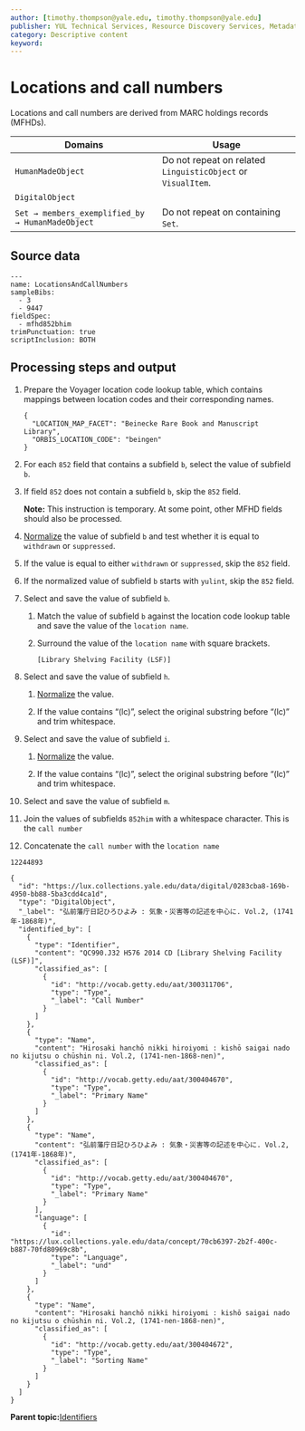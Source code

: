 ```yaml
---
author: [timothy.thompson@yale.edu, timothy.thompson@yale.edu]
publisher: YUL Technical Services, Resource Discovery Services, Metadata Services Unit
category: Descriptive content
keyword: 
---
```


# Locations and call numbers

Locations and call numbers are derived from MARC holdings records \(MFHDs\).

|Domains|Usage|
|-------|-----|
|`HumanMadeObject`|Do not repeat on related `LinguisticObject` or `VisualItem`.|
|`DigitalObject`| |
|`Set → members_exemplified_by → HumanMadeObject`|Do not repeat on containing `Set`.|

## Source data

```
---
name: LocationsAndCallNumbers
sampleBibs:
  - 3
  - 9447
fieldSpec:
  - mfhd852bhim
trimPunctuation: true
scriptInclusion: BOTH
```

## Processing steps and output

1.  Prepare the Voyager location code lookup table, which contains mappings between location codes and their corresponding names.

    ```
    {
      "LOCATION_MAP_FACET": "Beinecke Rare Book and Manuscript Library",
      "ORBIS_LOCATION_CODE": "beingen"
    }
    ```

2.  For each `852` field that contains a subfield `b`, select the value of subfield `b`.

3.  If field `852` does not contain a subfield `b`, skip the `852` field.

    **Note:** This instruction is temporary. At some point, other MFHD fields should also be processed.

4.  [Normalize](../../glossary/normalization.md) the value of subfield `b` and test whether it is equal to `withdrawn` or `suppressed`.

5.  If the value is equal to either `withdrawn` or `suppressed`, skip the `852` field.

6.  If the normalized value of subfield `b` starts with `yulint`, skip the `852` field.

7.  Select and save the value of subfield `b`.

    1.  Match the value of subfield `b` against the location code lookup table and save the value of the `location name`.

    2.  Surround the value of the `location name` with square brackets.

        `[Library Shelving Facility (LSF)]`

8.  Select and save the value of subfield `h`.

    1.  [Normalize](../../glossary/normalization.md) the value.

    2.  If the value contains “\(lc\)”, select the original substring before “\(lc\)” and trim whitespace.

9.  Select and save the value of subfield `i`.

    1.  [Normalize](../../glossary/normalization.md) the value.

    2.  If the value contains “\(lc\)”, select the original substring before “\(lc\)” and trim whitespace.

10. Select and save the value of subfield `m`.

11. Join the values of subfields `852him` with a whitespace character. This is the `call number`

12. Concatenate the `call number` with the `location name`


`12244893`

```
{
  "id": "https://lux.collections.yale.edu/data/digital/0283cba8-169b-4950-bb88-5ba3cdd4ca1d",
  "type": "DigitalObject",
  "_label": "弘前藩庁日記ひろひよみ : 気象・災害等の記述を中心に. Vol.2, (1741年-1868年)",
  "identified_by": [
    {
      "type": "Identifier",
      "content": "QC990.J32 H576 2014 CD [Library Shelving Facility (LSF)]",
      "classified_as": [
        {
          "id": "http://vocab.getty.edu/aat/300311706",
          "type": "Type",
          "_label": "Call Number"
        }
      ]
    },
    {
      "type": "Name",
      "content": "Hirosaki hanchō nikki hiroiyomi : kishō saigai nado no kijutsu o chūshin ni. Vol.2, (1741-nen-1868-nen)",
      "classified_as": [
        {
          "id": "http://vocab.getty.edu/aat/300404670",
          "type": "Type",
          "_label": "Primary Name"
        }
      ]
    },
    {
      "type": "Name",
      "content": "弘前藩庁日記ひろひよみ : 気象・災害等の記述を中心に. Vol.2, (1741年-1868年)",
      "classified_as": [
        {
          "id": "http://vocab.getty.edu/aat/300404670",
          "type": "Type",
          "_label": "Primary Name"
        }
      ],
      "language": [
        {
          "id": "https://lux.collections.yale.edu/data/concept/70cb6397-2b2f-400c-b887-70fd80969c8b",
          "type": "Language",
          "_label": "und"
        }
      ]
    },
    {
      "type": "Name",
      "content": "Hirosaki hanchō nikki hiroiyomi : kishō saigai nado no kijutsu o chūshin ni. Vol.2, (1741-nen-1868-nen)",
      "classified_as": [
        {
          "id": "http://vocab.getty.edu/aat/300404672",
          "type": "Type",
          "_label": "Sorting Name"
        }
      ]
    }
  ]
}
```

**Parent topic:**[Identifiers](../../concepts/identifiers.md)

